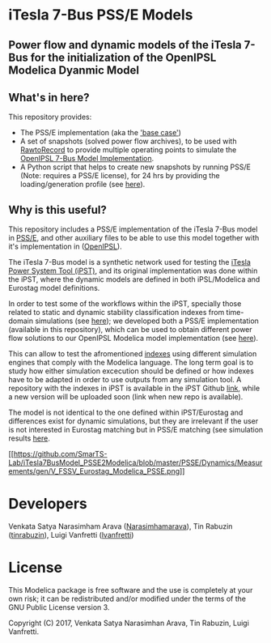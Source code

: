 # iTesla 7-Bus PSS/E Models
## Power flow and dynamic models of the iTesla 7-Bus for the initialization of the OpenIPSL Modelica Dyanmic Model

## What's in here?
This repository provides:
 - The PSS/E implementation (aka the ['base case'](https://github.com/SmarTS-Lab/7Bus/tree/master/PSSE))
 - A set of snapshots (solved power flow archives), to be used with [RawtoRecord](https://github.com/SmarTS-Lab/Raw2Record) to provide multiple operating points to simulate the [OpenIPSL 7-Bus Model Implementation](https://github.com/SmarTS-Lab/OpenIPSL/tree/master/ApplicationExamples/SevenBus).
 - A Python script that helps to create new snapshots by running PSS/E (Note: requires a PSS/E license), for 24 hrs by providing the loading/generation profile (see [here](https://github.com/SmarTS-Lab/7Bus/tree/master/PSSE/Sevenbus-snapshots)).

## Why is this useful?
This repository includes a PSS/E implementation of the iTesla 7-Bus model in [PSS/E](https://en.wikipedia.org/wiki/Power_system_simulator_for_engineering), and other auxiliary files to be able to use this model together with it's implementation in ([OpenIPSL](https://github.com/SmarTS-Lab/OpenIPSL)).

The iTesla 7-Bus model is a synthetic network used for testing the [iTesla Power System Tool (iPST)](https://github.com/itesla/ipst), and its original implementation was done within the iPST, where the dynamic models are defined in both iPSL/Modelica and Eurostag model definitions.

In order to test some of the workflows within the iPST, specially those related to static and dynamic stability classification indexes from time-domain simulations (see [here](https://github.com/itesla/ipst/tree/e46b47547098915367f4fcfe96301d068b45b2ab/dynamic-indexes)); we developed both a PSS/E implementation (available in this repository), which can be used to obtain different power flow solutions to our OpenIPSL Modelica model implementation (see [here](https://github.com/SmarTS-Lab/OpenIPSL/tree/master/ApplicationExamples/SevenBus)).

This can allow to test the afromentioned [indexes](https://github.com/itesla/ipst/tree/e46b47547098915367f4fcfe96301d068b45b2ab/dynamic-indexes) using different simulation engines that comply with the Modelica language. The long term goal is to study how either simulation excecution should be defined or how indexes have to be adapted in order to use outputs from any simulation tool. 
A repository with the indexes in iPST is available in the iPST Github [link](https://github.com/itesla/ipst/tree/e46b47547098915367f4fcfe96301d068b45b2ab/dynamic-indexes), while a new version will be uploaded soon (link when new repo is available).

The model is not identical to the one defined within iPST/Eurostag and differences exist for dynamic simulations, but they are irrelevant if the user is not interested in Eurostag matching but in PSS/E matching (see simulation results [here](https://github.com/SmarTS-Lab/iTesla7BusModel_PSSE2Modelica/tree/master/PSSE/Dynamics/Measurements).

[[https://github.com/SmarTS-Lab/iTesla7BusModel_PSSE2Modelica/blob/master/PSSE/Dynamics/Measurements/gen/V_FSSV_Eurostag_Modelica_PSSE.png]]

# Developers
Venkata Satya Narasimham Arava ([Narasimhamarava](https://github.com/Narasimhamarava)), Tin Rabuzin ([tinrabuzin](https://github.com/tinrabuzin)), Luigi Vanfretti ([lvanfretti](https://github.com/lvanfretti))

# License
This Modelica package is free software and the use is completely at your own risk; it can be redistributed and/or modified under the terms of the GNU Public License version 3.

Copyright (C) 2017, Venkata Satya Narasimhan Arava, Tin Rabuzin, Luigi Vanfretti. 
